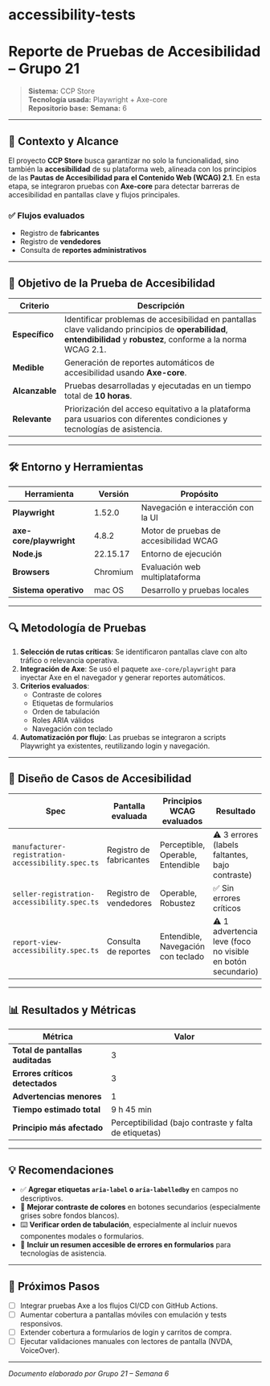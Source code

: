 # accessibility-tests
# **Reporte de Pruebas de Accesibilidad – Grupo 21**

> **Sistema:** CCP Store  
> **Tecnología usada:** Playwright + Axe-core  
> **Repositorio base:** 
> **Semana:** 6  

---

## 🧭 Contexto y Alcance

El proyecto **CCP Store** busca garantizar no solo la funcionalidad, sino también la **accesibilidad** de su plataforma web, alineada con los principios de las **Pautas de Accesibilidad para el Contenido Web (WCAG) 2.1**. En esta etapa, se integraron pruebas  con **Axe-core** para detectar barreras de accesibilidad en pantallas clave y flujos principales.

### ✅ Flujos evaluados

- Registro de **fabricantes**
- Registro de **vendedores**
- Consulta de **reportes administrativos**

---

## 🎯 Objetivo de la Prueba de Accesibilidad

| Criterio     | Descripción |
|--------------|-------------|
| **Específico** | Identificar problemas de accesibilidad en pantallas clave validando principios de **operabilidad**, **entendibilidad** y **robustez**, conforme a la norma WCAG 2.1. |
| **Medible**    | Generación de reportes automáticos de accesibilidad usando **Axe-core**. |
| **Alcanzable** | Pruebas desarrolladas y ejecutadas en un tiempo total de **10 horas**. |
| **Relevante**  | Priorización del acceso equitativo a la plataforma para usuarios con diferentes condiciones y tecnologías de asistencia. |

---

## 🛠️ Entorno y Herramientas

| Herramienta              | Versión     | Propósito |
|--------------------------|-------------|-----------|
| **Playwright**           | 1.52.0      | Navegación e interacción con la UI |
| **axe-core/playwright**  | 4.8.2       | Motor de pruebas de accesibilidad WCAG |
| **Node.js**              | 22.15.17    | Entorno de ejecución |
| **Browsers**             | Chromium    | Evaluación web multiplataforma |
| **Sistema operativo**    | mac OS  | Desarrollo y pruebas locales |

---

## 🔍 Metodología de Pruebas

1. **Selección de rutas críticas**: Se identificaron pantallas clave con alto tráfico o relevancia operativa.
2. **Integración de Axe**: Se usó el paquete `axe-core/playwright` para inyectar Axe en el navegador y generar reportes automáticos.
3. **Criterios evaluados**:  
   - Contraste de colores  
   - Etiquetas de formularios  
   - Orden de tabulación  
   - Roles ARIA válidos  
   - Navegación con teclado  
4. **Automatización por flujo**: Las pruebas se integraron a scripts Playwright ya existentes, reutilizando login y navegación.

---

## 🧪 Diseño de Casos de Accesibilidad

| **Spec** | **Pantalla evaluada** | **Principios WCAG evaluados** | **Resultado** |
|---------|------------------------|-------------------------------|----------------|
| `manufacturer-registration-accessibility.spec.ts` | Registro de fabricantes | Perceptible, Operable, Entendible | ⚠️ 3 errores (labels faltantes, bajo contraste) |
| `seller-registration-accessibility.spec.ts` | Registro de vendedores | Operable, Robustez | ✅ Sin errores críticos |
| `report-view-accessibility.spec.ts` | Consulta de reportes | Entendible, Navegación con teclado | ⚠️ 1 advertencia leve (foco no visible en botón secundario) |

---

## 📊 Resultados y Métricas

| Métrica | Valor |
|--------|--------|
| **Total de pantallas auditadas** | 3 |
| **Errores críticos detectados** | 3 |
| **Advertencias menores** | 1 |
| **Tiempo estimado total** | 9 h 45 min |
| **Principio más afectado** | Perceptibilidad (bajo contraste y falta de etiquetas) |

---

## 💡 Recomendaciones

- ✅ **Agregar etiquetas `aria-label` o `aria-labelledby`** en campos no descriptivos.  
- 🎨 **Mejorar contraste de colores** en botones secundarios (especialmente grises sobre fondos blancos).  
- ⌨️ **Verificar orden de tabulación**, especialmente al incluir nuevos componentes modales o formularios.  
- 📣 **Incluir un resumen accesible de errores en formularios** para tecnologías de asistencia.

---

## 🚀 Próximos Pasos

- [ ] Integrar pruebas Axe a los flujos CI/CD con GitHub Actions.  
- [ ] Aumentar cobertura a pantallas móviles con emulación y tests responsivos.  
- [ ] Extender cobertura a formularios de login y carritos de compra.  
- [ ] Ejecutar validaciones manuales con lectores de pantalla (NVDA, VoiceOver).

---

*Documento elaborado por Grupo 21 – Semana 6*

